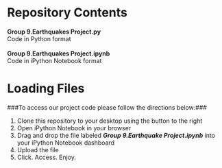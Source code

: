 Repository Contents
===
<b>Group 9.Earthquakes Project.py</b><br>
Code in Python format
<br><br>
<b>Group 9.Earthquakes Project.ipynb</b><br>
Code in iPython Notebook format

Loading Files
===
###To access our project code please follow the directions below:###
1. Clone this repository to your desktop using the button to the right<br>
2. Open iPython Notebook in your browser<br>
3. Drag and drop the file labeled <i><b>Group 9.Earthquake Project.ipynb</b></i> into your iPython Notebook dashboard <br>
4. Upload the file<br>
5. Click. Access. Enjoy.
